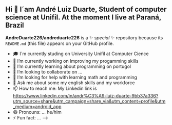 ## Hi 👋 I´am André Luiz Duarte, Student of computer science at Unifil. At the moment I live at Paraná, Brazil

**AndreDuarte226/andreduarte226** is a ✨ _special_ ✨ repository because its `README.md` (this file) appears on your GitHub profile.

- 🎓 I´m currently studing on University Unifil at Computer Cience 
- 🔭 I’m currently working on Improving my progamming skills
- 🌱 I’m currently learning about programming on portugol
- 👯 I’m looking to collaborate on ...
- 🤔 I’m looking for help with learning math and programming 
- 💬 Ask me about some my english skills and my workforce
- 📫 How to reach me: My Linkedin link is https://www.linkedin.com/in/andr%C3%A9-luiz-duarte-9bb37a336?utm_source=share&utm_campaign=share_via&utm_content=profile&utm_medium=android_app
- 😄 Pronouns: ... he/him
- ⚡ Fun fact: ...
-->
